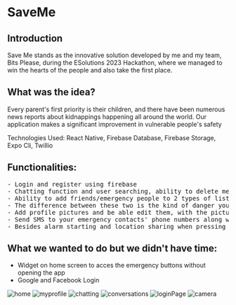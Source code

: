 # SaveMe



## Introduction
   Save Me stands as the innovative solution developed by me and my team, Bits Please, during the ESolutions 2023 Hackathon, where we managed to win the hearts of the people and also take the first place.

## What was the idea?
 Every parent's first priority is their children, and there have been numerous news reports about kidnappings happening all around the world. Our application makes a significant improvement in vulnerable people's safety

Technologies Used: React Native, Firebase Database, Firebase Storage, Expo Cli, Twillio

## Functionalities:

<pre>
- Login and register using firebase 
- Chatting function and user searching, ability to delete messages and send emojis
- Ability to add friends/emergency people to 2 types of lists - emergency loud and emergency silent.
- The difference between these two is the kind of danger you are in. If you are in the subway or a public place, then emergency loud starts a very loud alarm so everyone knows that you are in danger. But if you are already kidnapped and want to send your location to your contacts, you might not want the kidnapper to hear that, so here comes the emergency silent list.
- Add profile pictures and be able edit them, with the pictures stored in the cloud.
- Send SMS to your emergency contacts' phone numbers along with a link to your location (opens Google Maps with a link to your current location). Your location is sent every 5 minutes to your contacts so that they can trace the direction you are going, similar to live location sharing.
- Besides alarm starting and location sharing when pressing the emergency button, your phone starts both the back camera and front camera and starts taking pictures every 2 seconds, uploading them to the cloud so that your friends can access those pictures and give the photos to the police to find the attacker faster.
</pre>

## What we wanted to do but we didn't have time:

- Widget on home screen to acces the emergency buttons without opening the app
- Google and Facebook Login  

![home](https://github.com/chelceacalin/SaveMe/assets/76866499/9c17c82e-8210-4d54-94f6-92e52f6b20fa)
![myprofile](https://github.com/chelceacalin/SaveMe/assets/76866499/eb6f7344-2332-4566-9082-85cedc44957b)
![chatting](https://github.com/chelceacalin/SaveMe/assets/76866499/e933b03c-d9c6-4b2d-aff6-86dfb63c5ab2)
![conversations](https://github.com/chelceacalin/SaveMe/assets/76866499/f2b3b131-134b-4284-b474-da29da0b5c40)
![loginPage](https://github.com/chelceacalin/SaveMe/assets/76866499/8c3a8880-59ec-4c2d-ba88-d14f536b7e5d)
![camera](https://github.com/chelceacalin/SaveMe/assets/76866499/9f42704a-e96d-4058-a447-56d9aaed3da8)





